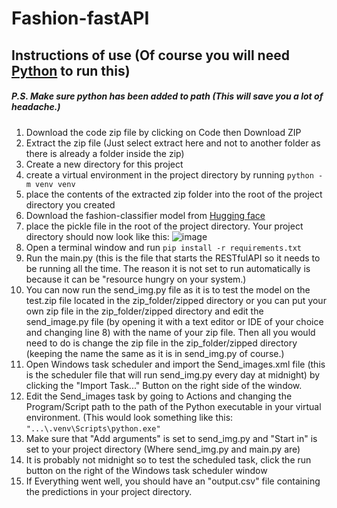 # Fashion-fastAPI

## Instructions of use (Of course you will need [Python](https://www.python.org/) to run this)

##### P.S. Make sure python has been added to path (This will save you a lot of headache.)

1. Download the code zip file by clicking on Code then Download ZIP
2. Extract the zip file (Just select extract here and not to another folder as there is already a folder inside the zip)
3. Create a new directory for this project
4. create a virtual environment in the project directory by running `python -m venv venv`
5. place the contents of the extracted zip folder into the root of the project directory you created 
6. Download the fashion-classifier model from [Hugging face](https://huggingface.co/Odenusi/fashion-classifier/tree/main)
7. place the pickle file in the root of the project directory. Your project directory should now look like this: ![image](https://github.com/Odenusi/fashion-fastAPI/assets/126173522/6d5960d7-f261-4f71-9f21-317487d94dca)
8. Open a terminal window and run `pip install -r requirements.txt`
9. Run the main.py (this is the file that starts the RESTfulAPI so it needs to be running all the time. The reason it is not set to run automatically is because it can be "resource hungry on your system.)
10. You can now run the send_img.py file as it is to test the model on the test.zip file located in the zip_folder/zipped directory or you can put your own zip file in the zip_folder/zipped directory and edit the send_image.py file (by opening it with a text editor or IDE of your choice and changing line 8) with the name of your zip file. Then all you would need to do is change the zip file in the zip_folder/zipped directory (keeping the name the same as it is in send_img.py of course.)
11. Open Windows task scheduler and import the Send_images.xml file (this is the scheduler file that will run send_img.py every day at midnight) by clicking the "Import Task..." Button on the right side of the window.
12. Edit the Send_images task by going to Actions and changing the Program/Script path to the path of the Python executable in your virtual environment. (This would look something like this: `"...\.venv\Scripts\python.exe"`
13. Make sure that "Add arguments" is set to send_img.py and "Start in" is set to your project directory (Where send_img.py and main.py are)
14. It is probably not midnight so to test the scheduled task, click the run button on the right of the Windows task scheduler window
15. If Everything went well, you should have an "output.csv" file containing the predictions in your project directory.
